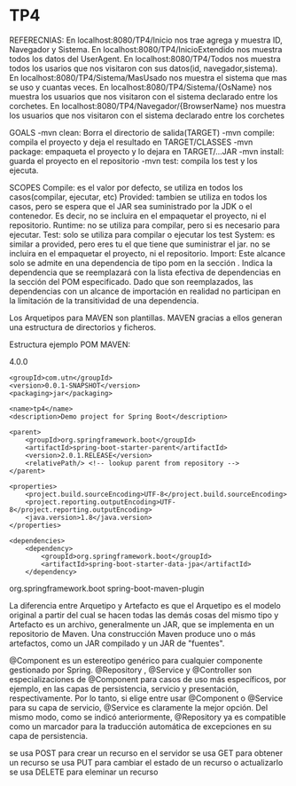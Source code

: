 # TP4

REFERECNIAS: 
En localhost:8080/TP4/Inicio nos trae agrega y muestra ID, Navegador y Sistema.
En localhost:8080/TP4/InicioExtendido nos muestra todos los datos del UserAgent.
En localhost:8080/TP4/Todos nos muestra todos los usarios que nos visitaron con sus datos(id, navegador,sistema).
En localhost:8080/TP4/Sistema/MasUsado nos muestra el sistema que mas se uso y cuantas veces.
En localhost:8080/TP4/Sistema/{OsName} nos muestra los usuarios que nos visitaron con el sistema declarado entre los corchetes.
En localhost:8080/TP4/Navegador/{BrowserName} nos muestra los usuarios que nos visitaron con el sistema declarado entre los corchetes



GOALS
-mvn clean: Borra el directorio de salida(TARGET)
-mvn compile: compila el proyecto y deja el resultado en TARGET/CLASSES
-mvn package: empaqueta el proyecto y lo dejara en TARGET/...JAR
-mvn install: guarda el proyecto en el repositorio
-mvn test: compila los test y los ejecuta.

SCOPES
Compile: es el valor por defecto, se utiliza en todos los casos(compilar, ejecutar, etc)
Provided: tambien se utiliza en todos los casos, pero se espera que el JAR sea suministrado por la JDK o el contenedor. Es decir, no se incluira en el empaquetar el proyecto, ni el repositorio. 
Runtime: no se utiliza para compilar, pero si es necesario para ejecutar.
Test: solo se utiliza para compilar o ejecutar los test
System: es similar a provided, pero eres tu el que tiene que suministrar el jar. no se incluira en el empaquetar el proyecto, ni el repositorio.
Import: Este alcance solo se admite en una dependencia de tipo pom en la sección <dependencyManagement>. Indica la dependencia que se reemplazará con la lista efectiva de dependencias en la sección <dependencyManagement> del POM especificado. Dado que son reemplazados, las dependencias con un alcance de importación en realidad no participan en la limitación de la transitividad de una dependencia.
  
  Los Arquetipos para MAVEN son plantillas. MAVEN gracias a ellos generan una estructura de directorios y ficheros.
  
  Estructura ejemplo POM MAVEN:
  
  <?xml version="1.0" encoding="UTF-8"?>
<project xmlns="http://maven.apache.org/POM/4.0.0" xmlns:xsi="http://www.w3.org/2001/XMLSchema-instance"
	xsi:schemaLocation="http://maven.apache.org/POM/4.0.0 http://maven.apache.org/xsd/maven-4.0.0.xsd">
	<modelVersion>4.0.0</modelVersion>

	<groupId>com.utn</groupId>
	<version>0.0.1-SNAPSHOT</version>
	<packaging>jar</packaging>

	<name>tp4</name>
	<description>Demo project for Spring Boot</description>

	<parent>
		<groupId>org.springframework.boot</groupId>
		<artifactId>spring-boot-starter-parent</artifactId>
		<version>2.0.1.RELEASE</version>
		<relativePath/> <!-- lookup parent from repository -->
	</parent>

	<properties>
		<project.build.sourceEncoding>UTF-8</project.build.sourceEncoding>
		<project.reporting.outputEncoding>UTF-8</project.reporting.outputEncoding>
		<java.version>1.8</java.version>
	</properties>

	<dependencies>
		<dependency>
			<groupId>org.springframework.boot</groupId>
			<artifactId>spring-boot-starter-data-jpa</artifactId>
		</dependency>
  </dependencies>
  
  <build>
		<plugins>
			<plugin>
				<groupId>org.springframework.boot</groupId>
				<artifactId>spring-boot-maven-plugin</artifactId>
			</plugin>
		</plugins>
	</build>

</project>


La diferencia entre Arquetipo y Artefacto es que el Arquetipo es el modelo original a partir del cual se hacen todas las demás cosas del mismo tipo y Artefacto es un archivo, generalmente un JAR, que se implementa en un repositorio de Maven.
Una construcción Maven produce uno o más artefactos, como un JAR compilado y un JAR de "fuentes".


@Component es un estereotipo genérico para cualquier componente gestionado por Spring. @Repository , @Service y @Controller son especializaciones de @Component para casos de uso más específicos, por ejemplo, en las capas de persistencia, servicio y presentación, respectivamente. Por lo tanto, si elige entre usar @Component o @Service para su capa de servicio, @Service es claramente la mejor opción. Del mismo modo, como se indicó anteriormente, @Repository ya es compatible como un marcador para la traducción automática de excepciones en su capa de persistencia.


se usa POST para crear un recurso en el servidor
se usa GET para obtener un recurso
se usa PUT para cambiar el estado de un recurso o actualizarlo
se usa DELETE para eleminar un recurso
